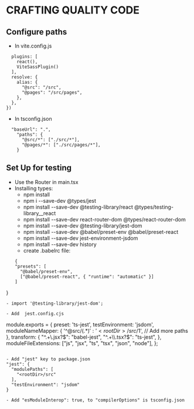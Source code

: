 # CRAFTING QUALITY CODE



## Configure paths
- In vite.config.js
``` export default defineConfig({
  plugins: [
    react(),
    ViteSassPlugin()
  ],
  resolve: {
    alias: {
      "@src": "/src",
      "@pages": "/src/pages",
    },
  },
})
```
- In tsconfig.json
```
  "baseUrl": ".",
    "paths": {
      "@src/*": ["./src/*"],
      "@pages/*": ["./src/pages/*"],
    }
```

## Set Up for testing
- Use the Router in main.tsx
- Installing types:
  - npm install
  - npm i --save-dev @types/jest
  - npm install --save-dev @testing-library/react @types/testing-library__react
  - npm install --save-dev react-router-dom @types/react-router-dom
  - npm install --save-dev @testing-library/jest-dom
  - npm install --save-dev @babel/preset-env @babel/preset-react
  - npm install --save-dev jest-environment-jsdom
  - npm install --save-dev history
  - create .babelrc file:
  ```
  {
  "presets": [
    "@babel/preset-env",
    ["@babel/preset-react", { "runtime": "automatic" }]
  ]
}
  ```
  - import '@testing-library/jest-dom';
  
  - Add  jest.config.cjs
  ```
  module.exports = {
    preset: 'ts-jest',
    testEnvironment: 'jsdom',
    moduleNameMapper: {
      '^@src/(.*)$': '<rootDir>/src/$1', // Add more paths
    },
    transform: {
      "^.+\\.jsx?$": "babel-jest",
      "^.+\\.tsx?$": "ts-jest",
    },
    moduleFileExtensions: ["js", "jsx", "ts", "tsx", "json", "node"],
  };
  ```

  - Add "jest" key to package.json 
  "jest": {
    "modulePaths": [
      "<rootDir>/src"
    ],
    "testEnvironment": "jsdom"
  }

  - Add "esModuleInterop": true, to "compilerOptions" is tsconfig.json

